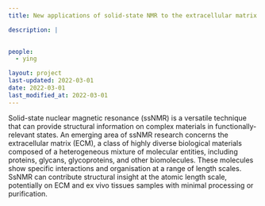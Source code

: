 ```yaml
---
title: New applications of solid-state NMR to the extracellular matrix

description: |
  

people:
  - ying

layout: project
last-updated: 2022-03-01
date: 2022-03-01
last_modified_at: 2022-03-01
---
```


Solid-state nuclear magnetic resonance (ssNMR) is a versatile technique that can provide structural information on complex materials in functionally-relevant states. An emerging area of ssNMR research concerns the extracellular matrix (ECM), a class of highly diverse biological materials composed of a heterogeneous mixture of molecular entities, including proteins, glycans, glycoproteins, and other biomolecules. These molecules show specific interactions and organisation at a range of length scales. SsNMR can contribute structural insight at the atomic length scale, potentially on ECM and ex vivo tissues samples with minimal processing or purification.